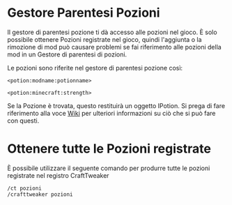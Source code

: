 # Gestore Parentesi Pozioni

Il gestore di parentesi pozione ti dà accesso alle pozioni nel gioco. È solo possibile ottenere Pozioni registrate nel gioco, quindi l'aggiunta o la rimozione di mod può causare problemi se fai riferimento alle pozioni della mod in un Gestore di parentesi di pozioni.

Le pozioni sono riferite nel gestore di parentesi pozione così:

```zenscript
<potion:modname:potionname>

<potion:minecraft:strength>
```

Se la Pozione è trovata, questo restituirà un oggetto IPotion. Si prega di fare riferimento alla voce [Wiki](/Vanilla/Potions/IPotion/) per ulteriori informazioni su ciò che si può fare con questi.

# Ottenere tutte le Pozioni registrate

È possibile utilizzare il seguente comando per produrre tutte le pozioni registrate nel registro CraftTweaker

    /ct pozioni
    /crafttweaker pozioni